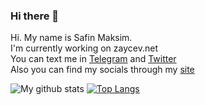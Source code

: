 ### Hi there 👋
  Hi. My name is Safin Maksim.  
  I'm currently working on zaycev.net   
  You can text me in [Telegram](http://t.me/crockolaco) and [Twitter](https://twitter.com/safinmuffin)  
  Also you can find my socials through my [site](https://www.safin.pro)

![My github stats](https://github-readme-stats.vercel.app/api?username=a4ron5&show_icons=true&theme=radical) 
[![Top Langs](https://github-readme-stats.vercel.app/api/top-langs/?username=a4ron5&layout=compact&theme=radical)](https://github.com/anuraghazra/github-readme-stats)

<!--
**A4ron5/a4ron5** is a ✨ _special_ ✨ repository because its `README.md` (this file) appears on your GitHub profile.

Here are some ideas to get you started:

- 🔭 I’m currently working on ...
- 🌱 I’m currently learning ...
- 👯 I’m looking to collaborate on ...
- 🤔 I’m looking for help with ...
- 💬 Ask me about ...
- 📫 How to reach me: ...
- 😄 Pronouns: ...
- ⚡ Fun fact: ...
-->
